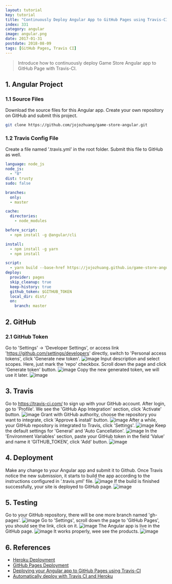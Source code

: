 ```yaml
---
layout: tutorial
key: tutorial
title: "Continuously Deploy Angular App to GitHub Pages using Travis-CI"
index: 331
category: angular
image: angular.png
date: 2017-01-31
postdate: 2018-08-09
tags: [GitHub Pages, Travis CI]
---
```


> Introduce how to continuously deploy Game Store Angular app to GitHub Page with Travis-CI.

## 1. Angular Project
### 1.1 Source Files
Download the source files for this Angular app. Create your own repository on GitHub and submit this project.
```sh
git clone https://github.com/jojozhuang/game-store-angular.git
```
### 1.2 Travis Config File
Create a file named '.travis.yml' in the root folder. Submit this file to GitHub as well.
```yml
language: node_js
node_js:
  - "8"
dist: trusty
sudo: false

branches:
  only:
  - master

cache:
  directories:
    - node_modules

before_script:
  - npm install -g @angular/cli

install:
  - npm install -g yarn
  - npm install

script:
  - yarn build --base-href https://jojozhuang.github.io/game-store-angular/
deploy:
  provider: pages
  skip_cleanup: true
  keep-history: true
  github_token: $GITHUB_TOKEN
  local_dir: dist/
  on:
    branch: master
```

## 2. GitHub
### 2.1 GitHub Token
Go to 'Settings' -> 'Developer Settings', or access link 'https://github.com/settings/developers' directly, switch to 'Personal access tokens', click 'Generate new token'.
![image](/public/images/frontend/331/github_developer_settings.png)
Input description and select scopes. Here, just mark the 'repo' checkbox. Scroll down the page and click 'Generate token' button.
![image](/public/images/frontend/331/github_token.png)
Copy the new generated token, we will use it later.
![image](/public/images/frontend/331/github_copy_token.png)  

## 3. Travis
Go to https://travis-ci.com/ to sign up with your GitHub account. After login, go to 'Profile'. We see the 'GitHub App Integration' section, click 'Activate' button.
![image](/public/images/frontend/331/travis_integration.png)
Grant with GitHub authority, choose the repository you want to integrate, click 'Approve & install' button.
![image](/public/images/frontend/331/travis_select_repository.png)
After a while, your GitHub repository is integrated to Travis, click 'Settings'.
![image](/public/images/frontend/331/travis_integrated.png)
Keep the default settings for 'General' and 'Auto Cancellation'.
![image](/public/images/frontend/331/travis_settings.png)
In the 'Environment Variables' section, paste your GitHub token in the field ‘Value’ and name it ‘GITHUB_TOKEN’, click 'Add' button.
![image](/public/images/frontend/331/travis_environment_variable.png)

## 4. Deployment
Make any change to your Angular app and submit it to Github. Once Travis notice the new submission, it starts to build the app according to the instructions configured in '.travis.yml' file.
![image](/public/images/frontend/331/travis_build.png)
If the build is finished successfully, your site is deployed to GitHub page.
![image](/public/images/frontend/331/travis_deploy.png)  

## 5. Testing
Go to your GitHub repository, there will be one more branch named 'gh-pages'.
![image](/public/images/frontend/331/github_gh_pages.png)
Go to 'Settings', scroll down the page to 'GitHub Pages', you should see the link, click on it.
![image](/public/images/frontend/331/github_page_link.png)
The Angular app is live in the GitHub page.
![image](/public/images/frontend/331/gamestore_home.png)
It works properly, wee see the products.
![image](/public/images/frontend/331/gamestore_list.png)  

## 6. References
* [Heroku Deployment](https://docs.travis-ci.com/user/deployment/heroku/)
* [GitHub Pages Deployment](https://docs.travis-ci.com/user/deployment/pages/)
* [Deploying your Angular app to GitHub Pages using Travis-CI](https://medium.com/angularmedellin/deploying-your-angular-app-to-github-pages-using-travis-ci-baca2e1c30e7)
* [Automatically deploy with Travis CI and Heroku](https://medium.com/@felipeluizsoares/automatically-deploy-with-travis-ci-and-heroku-ddba1361647f)
